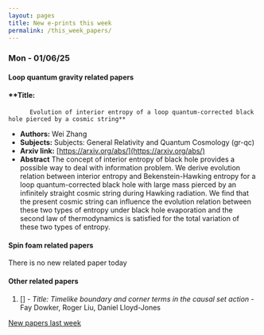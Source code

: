 ```yaml
---
layout: pages
title: New e-prints this week
permalink: /this_week_papers/
---
```




### Mon - 01/06/25

#### Loop quantum gravity related papers

#### **Title:
          Evolution of interior entropy of a loop quantum-corrected black hole pierced by a cosmic string**
 - **Authors:** Wei Zhang
 - **Subjects:** Subjects:
General Relativity and Quantum Cosmology (gr-qc)
 - **Arxiv link:** [https://arxiv.org/abs/](https://arxiv.org/abs/)
 - **Abstract**
 The concept of interior entropy of black hole provides a possible way to deal with information problem. We derive evolution relation between interior entropy and Bekenstein-Hawking entropy for a loop quantum-corrected black hole with large mass pierced by an infinitely straight cosmic string during Hawking radiation. We find that the present cosmic string can influence the evolution relation between these two types of entropy under black hole evaporation and the second law of thermodynamics is satisfied for the total variation of these two types of entropy. 

#### Spin foam related papers

There is no new related paper today 



#### Other related papers

1. [[]](https://arxiv.org/abs/) - *Title:
          Timelike boundary and corner terms in the causal set action* - Fay Dowker, Roger Liu, Daniel Lloyd-Jones






[New papers last week]({{site.url}}/archived/weekly/pre-prints/2025/01/06/archived_weekly_papers.html)